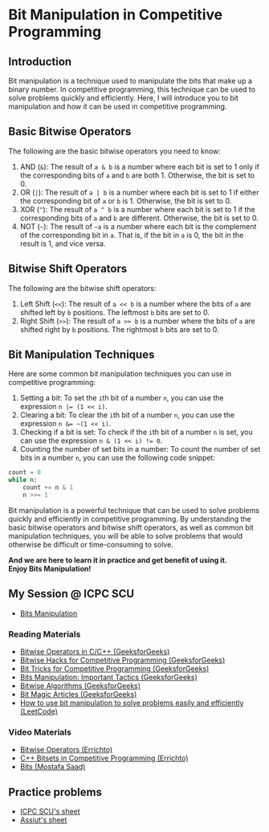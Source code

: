 # Bit Manipulation in Competitive Programming

## Introduction

Bit manipulation is a technique used to manipulate the bits that make up a binary number. In competitive programming, this technique can be used to solve problems quickly and efficiently. Here, I will introduce you to bit manipulation and how it can be used in competitive programming.

## Basic Bitwise Operators

The following are the basic bitwise operators you need to know:

1. AND (`&`): The result of `a & b` is a number where each bit is set to 1 only if the corresponding bits of `a` and `b` are both 1. Otherwise, the bit is set to 0.
2. OR (`|`): The result of `a | b` is a number where each bit is set to 1 if either the corresponding bit of `a` or `b` is 1. Otherwise, the bit is set to 0.
3. XOR (`^`): The result of `a ^ b` is a number where each bit is set to 1 if the corresponding bits of `a` and `b` are different. Otherwise, the bit is set to 0.
4. NOT (`~`): The result of `~a` is a number where each bit is the complement of the corresponding bit in `a`. That is, if the bit in `a` is 0, the bit in the result is 1, and vice versa.

## Bitwise Shift Operators

The following are the bitwise shift operators:

1. Left Shift (`<<`): The result of `a << b` is a number where the bits of `a` are shifted left by `b` positions. The leftmost `b` bits are set to 0.
2. Right Shift (`>>`): The result of `a >> b` is a number where the bits of `a` are shifted right by `b` positions. The rightmost `b` bits are set to 0.

## Bit Manipulation Techniques

Here are some common bit manipulation techniques you can use in competitive programming:

1. Setting a bit: To set the `i`th bit of a number `n`, you can use the expression `n |= (1 << i)`.
2. Clearing a bit: To clear the `i`th bit of a number `n`, you can use the expression `n &= ~(1 << i)`.
3. Checking if a bit is set: To check if the `i`th bit of a number `n` is set, you can use the expression `n & (1 << i) != 0`.
4. Counting the number of set bits in a number: To count the number of set bits in a number `n`, you can use the following code snippet:

``` Python
count = 0
while n:
    count += n & 1
    n >>= 1

```

Bit manipulation is a powerful technique that can be used to solve problems quickly and efficiently in competitive programming. By understanding the basic bitwise operators and bitwise shift operators, as well as common bit manipulation techniques, you will be able to solve problems that would otherwise be difficult or time-consuming to solve.

**And we are here to learn it in practice and get benefit of using it.**  
**Enjoy Bits Manipulation!**


## My Session @ ICPC SCU

- [Bits Manipulation](https://www.youtube.com/watch?v=fHfFCFYJsGE&t=1s)


### Reading Materials

- [Bitwise Operators in C/C++ (GeeksforGeeks)](https://www.geeksforgeeks.org/bitwise-operators-in-c-cpp/?ref=lbp)
- [Bitwise Hacks for Competitive Programming (GeeksforGeeks)](https://www.geeksforgeeks.org/bitwise-hacks-for-competitive-programming/)
- [Bit Tricks for Competitive Programming (GeeksforGeeks)](https://www.geeksforgeeks.org/bit-tricks-competitive-programming/)
- [Bits Manipulation: Important Tactics (GeeksforGeeks)](https://www.geeksforgeeks.org/bits-manipulation-important-tactics/)
- [Bitwise Algorithms (GeeksforGeeks)](https://www.geeksforgeeks.org/bitwise-algorithms/?ref=shm)
- [Bit Magic Articles (GeeksforGeeks)](https://www.geeksforgeeks.org/basic/bit-magic)
- [How to use bit manipulation to solve problems easily and efficiently (LeetCode)](https://leetcode.com/problems/sum-of-two-integers/discuss/84278/a-summary-how-to-use-bit-manipulation-to-solve-problems-easily-and-efficiently#:~:text=A%20big%20advantage%20of%20bit,for%20some%20dynamic%20programming%20solutions)

### Video Materials 

- [Bitwise Operators (Errichto)](https://www.youtube.com/watch?v=xXKL9YBWgCY&list=PLl0KD3g-oDOEbtmoKT5UWZ-0_JbyLnHPZ&index=8)
- [C++ Bitsets in Competitive Programming (Errichto)](https://www.youtube.com/watch?v=jqJ5s077OKo&list=PLl0KD3g-oDOEbtmoKT5UWZ-0_JbyLnHPZ&index=9)
- [Bits (Mostafa Saad)](https://www.youtube.com/watch?v=ldwGf-iVsdU)

## Practice problems

- [ICPC SCU's sheet](https://codeforces.com/group/KQlzWufN6x/contest/376362)
- [Assiut's sheet](https://codeforces.com/group/u3Ii79X3NY/contest/274952)